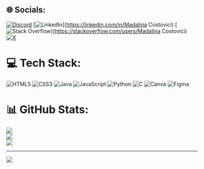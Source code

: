 
## 🌐 Socials:
[![Discord](https://img.shields.io/badge/Discord-%237289DA.svg?logo=discord&logoColor=white)](https://discord.gg/that_wandering_witch) [![LinkedIn](https://img.shields.io/badge/LinkedIn-%230077B5.svg?logo=linkedin&logoColor=white)](https://linkedin.com/in/Madalina Costovici) [![Stack Overflow](https://img.shields.io/badge/-Stackoverflow-FE7A16?logo=stack-overflow&logoColor=white)](https://stackoverflow.com/users/Madalina Costovici) [![X](https://img.shields.io/badge/X-black.svg?logo=X&logoColor=white)](https://x.com/MadalinaCostov) 

# 💻 Tech Stack:
![HTML5](https://img.shields.io/badge/html5-%23E34F26.svg?style=for-the-badge&logo=html5&logoColor=white) ![CSS3](https://img.shields.io/badge/css3-%231572B6.svg?style=for-the-badge&logo=css3&logoColor=white) ![Java](https://img.shields.io/badge/java-%23ED8B00.svg?style=for-the-badge&logo=openjdk&logoColor=white) ![JavaScript](https://img.shields.io/badge/javascript-%23323330.svg?style=for-the-badge&logo=javascript&logoColor=%23F7DF1E) ![Python](https://img.shields.io/badge/python-3670A0?style=for-the-badge&logo=python&logoColor=ffdd54) ![C](https://img.shields.io/badge/c-%2300599C.svg?style=for-the-badge&logo=c&logoColor=white) ![Canva](https://img.shields.io/badge/Canva-%2300C4CC.svg?style=for-the-badge&logo=Canva&logoColor=white) ![Figma](https://img.shields.io/badge/figma-%23F24E1E.svg?style=for-the-badge&logo=figma&logoColor=white)
# 📊 GitHub Stats:
![](https://github-readme-stats.vercel.app/api?username=Madalina560&theme=shadow_blue&hide_border=false&include_all_commits=false&count_private=false)<br/>
![](https://github-readme-streak-stats.herokuapp.com/?user=Madalina560&theme=shadow_blue&hide_border=false)<br/>
![](https://github-readme-stats.vercel.app/api/top-langs/?username=Madalina560&theme=shadow_blue&hide_border=false&include_all_commits=false&count_private=false&layout=compact)

---
[![](https://visitcount.itsvg.in/api?id=Madalina560&icon=2&color=1)](https://visitcount.itsvg.in)

<!-- Proudly created with GPRM ( https://gprm.itsvg.in ) -->
